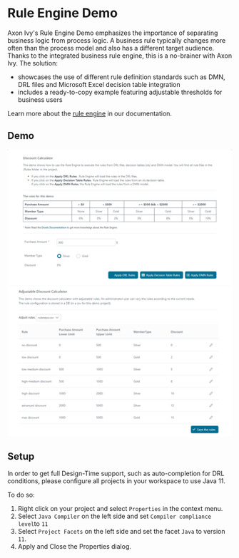 # Rule Engine Demo
Axon Ivy's Rule Engine Demo emphasizes the importance of separating business
logic from process logic. A business rule typically changes more often than the
process model and also has a different target audience. Thanks to the integrated
business rule engine, this is a no-brainer with Axon Ivy. The solution:
 
- showcases the use of different rule definition standards such as DMN, DRL
  files and Microsoft Excel decision table integration
- includes a ready-to-copy example featuring adjustable thresholds for business
  users

Learn more about the [rule engine](https://developer.axonivy.com/doc/9/designer-guide/how-to/rule-engine.html)
in our documentation.

## Demo

![Rule Engine Demo 1](screen1.png "Rule Engine Demo 1")
![Rule Engine Demo 2](screen2.png "Rule Engine Demo 2")

## Setup

In order to get full Design-Time support, such as auto-completion for DRL conditions, please configure all projects in your workspace to use Java 11.

To do so:
1. Right click on your project and select `Properties` in the context menu. 
1. Select `Java Compiler` on the left side and set `Compiler compliance level`to `11`
1. Select `Project Facets` on the left side and set the facet `Java` to version `11`.
1. Apply and Close the Properties dialog.
